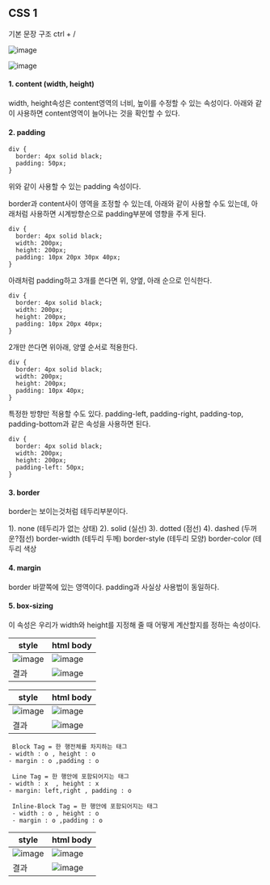 ## CSS 1

기본 문장 구조 ctrl + /

![image](https://github.com/user-attachments/assets/c45a5646-1c7f-4abe-84f9-0f926acac215)


![image](https://github.com/user-attachments/assets/ea952267-4813-4466-8b43-c869d8082367)
 
#### 1. content (width, height)
width, height속성은 content영역의 너비, 높이를 수정할 수 있는 속성이다.
아래와 같이 사용하면 content영역이 늘어나는 것을 확인할 수 있다.
#### 2. padding

```
div {
  border: 4px solid black;
  padding: 50px;
}
```

위와 같이 사용할 수 있는 padding 속성이다.

border과 content사이 영역을 조정할 수 있는데, 
아래와 같이 사용할 수도 있는데, 아래처럼 사용하면 시계방향순으로 padding부분에 영향을 주게 된다.

```
div {
  border: 4px solid black;
  width: 200px;
  height: 200px;
  padding: 10px 20px 30px 40px;
}
```

​아래처럼 padding하고 3개를 쓴다면 위, 양옆, 아래 순으로 인식한다.

```
div {
  border: 4px solid black;
  width: 200px;
  height: 200px;
  padding: 10px 20px 40px;
}
```

​2개만 쓴다면 위아래, 양옆 순서로 적용한다.

```
div {
  border: 4px solid black;
  width: 200px;
  height: 200px;
  padding: 10px 40px;
}
```

​특정한 방향만 적용할 수도 있다.
padding-left, padding-right, padding-top, padding-bottom과 같은 속성을 사용하면 된다.

```
div {
  border: 4px solid black;
  width: 200px;
  height: 200px;
  padding-left: 50px;
}
```

#### 3. border 
border는 보이는것처럼 테두리부분이다.

1). none (테두리가 없는 상태)
2). solid (실선)
3). dotted (점선)
4). dashed (두꺼운?점선)
border-width (테두리 두께)
border-style (테두리 모양)
border-color (테두리 색상

#### 4. margin
border 바깥쪽에 있는 영역이다.
padding과 사실상 사용법이 동일하다.

#### 5. box-sizing
이 속성은 우리가 width와 height를 지정해 줄 때 어떻게 계산할지를 정하는 속성이다.


|style|html body|
|-|-|
|![image](https://github.com/user-attachments/assets/efff06d8-c995-4f85-8adb-8759e6b199c9)|![image](https://github.com/user-attachments/assets/eabaaeee-8193-48ed-9578-14284a25f218)|
|결과|![image](https://github.com/user-attachments/assets/a45cc01f-0cf3-4915-bab1-a613ef6dec33)|

|style|html body|
|-|-|
|![image](https://github.com/user-attachments/assets/a8506cde-f8a3-427d-976a-516e3964fe5f)|![image](https://github.com/user-attachments/assets/10b1d9f3-d846-4cb2-a5a2-ac882583b90c)|
|결과|![image](https://github.com/user-attachments/assets/7e7c2317-a926-4658-9597-7e7589ff3636)|

```
 Block Tag = 한 행전체를 차지하는 태그
- width : o , height : o
- margin : o ,padding : o
            
 Line Tag = 한 행안에 포함되어지는 태그
- width : x  , height : x
- margin: left,right , padding : o

 Inline-Block Tag = 한 행안에 포함되어지는 태그
 - width : o , height : o
 - margin : o ,padding : o
```


|style|html body|
|-|-|
|![image](https://github.com/user-attachments/assets/fd89847a-a491-4db5-af6d-60c2af9541cb)|![image](https://github.com/user-attachments/assets/cb92e2b6-9274-45ae-948c-ab1dca844f7d)|
|결과|![image](https://github.com/user-attachments/assets/56980c95-e634-43e7-b300-1eef817cb8b2)|




